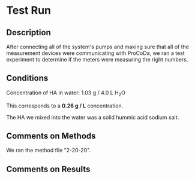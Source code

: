 # Test Run

## Description
After connecting all of the system's pumps and making sure that all of the measurement devices were communicating with ProCoDa, we ran a test experiment to determine if the meters were measuring the right numbers. 

## Conditions
Concentration of HA in water: 1.03 g / 4.0 L H<sub>2</sub>O

This corresponds to a **0.26 g / L** concentration. 

The HA we mixed into the water was a solid hummic acid sodium salt. 

## Comments on Methods
We ran the method file "2-20-20". 

## Comments on Results


